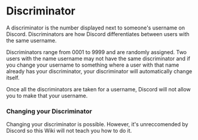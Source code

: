 <!-- TITLE: Discriminator -->
<!-- SUBTITLE: Information about Discord discriminators -->

# Discriminator
A discriminator is the number displayed next to someone's username on Discord. Discriminators are how Discord differentiates between users with the same username.

Discriminators range from 0001 to 9999 and are randomly assigned. Two users with the name username may not have the same discriminator and if you change your username to something where a user with that name already has your discriminator, your discriminator will automatically change itself.

Once all the discriminators are taken for a username, Discord will not allow you to make that your username.

### Changing your Discriminator
Changing your discriminator is possible. However, it's unreccomended by Discord so this Wiki will not teach you how to do it.